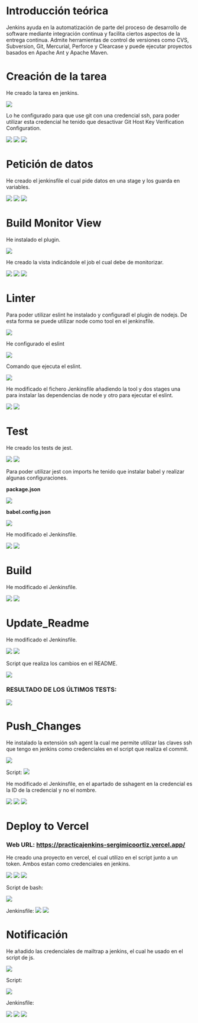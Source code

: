 # Introducción teórica

Jenkins ayuda en la automatización de parte del proceso de desarrollo de software mediante integración continua y facilita ciertos aspectos de la entrega continua. Admite herramientas de control de versiones como CVS, Subversion, Git, Mercurial, Perforce y Clearcase y puede ejecutar proyectos basados en Apache Ant y Apache Maven.
# Creación de la tarea

He creado la tarea en jenkins.

<img src='./img/Screenshot_20230203_175009.png' />

Lo he configurado para que use git con una credencial ssh, para poder utilizar esta credencial he tenido que desactivar Git Host Key Verification Configuration.

<img src='./img/Screenshot_20230203_175058.png' />
<img src='./img/Screenshot_20230203_175752.png' />
<img src='./img/Screenshot_20230203_180015.png' />

# Petición de datos

He creado el jenkinsfile el cual pide datos en una stage y los guarda en variables.

<img src='./img/Screenshot_20230203_182716.png' />
<img src='./img/Screenshot_20230203_175557.png' />
<img src='./img/Screenshot_20230203_175705.png' />

# Build Monitor View

He instalado el plugin.

<img src='./img/Screenshot_20230203_182953.png' />

He creado la vista indicándole el job el cual debe de monitorizar.

<img src='./img/Screenshot_20230203_183455.png' />
<img src='./img/Screenshot_20230203_183523.png' />
<img src='./img/Screenshot_20230203_183542.png' />

# Linter

Para poder utilizar eslint he instalado y configuradl el plugin de nodejs. De esta forma se puede utilizar node como tool en el jenkinsfile.

<img src='./img/Screenshot_20230203_184105.png' />

He configurado el eslint

<img src='./img/Screenshot_20230203_183824.png' />

Comando que ejecuta el eslint.

<img src='./img/Screenshot_20230203_183844.png' />

He modificado el fichero Jenkinsfile añadiendo la tool y dos stages una para instalar las dependencias de node y otro para ejecutar el eslint.

<img src='./img/Screenshot_20230203_184440.png' />
<img src='./img/Screenshot_20230203_184426.png' />

# Test

He creado los tests de jest.

<img src='./img/Captura de pantalla 2023-02-04 150535.png' />
<img src='./img/Captura de pantalla 2023-02-04 150549.png' />

Para poder utilizar jest con imports he tenido que instalar babel y realizar algunas configuraciones.

**package.json**

<img src='./img/Captura de pantalla 2023-02-04 150851.png' />

**babel.config.json**

<img src='./img/Captura de pantalla 2023-02-04 150900.png' />

He modificado el Jenkinsfile.

<img src='./img/Screenshot_20230203_185451.png' />
<img src='./img/Captura de pantalla 2023-02-04 151443.png' />

# Build

He modificado el Jenkinsfile.

<img src='./img/Captura de pantalla 2023-02-04 152015.png' />
<img src='./img/Captura de pantalla 2023-02-04 152155.png' />

# Update_Readme

He modificado el Jenkinsfile.

<img src='./img/Captura de pantalla 2023-02-04 163615.png' />
<img src='./img/Captura de pantalla 2023-02-04 163505.png' />

Script que realiza los cambios en el README.

<img src='./img/Captura de pantalla 2023-02-04 164016.png' />

### RESULTADO DE LOS ÚLTIMOS TESTS:

<img src='https://img.shields.io/badge/tested%20with-Jest-04C38E.svgs' />


# Push_Changes

He instalado la extensión ssh agent la cual me permite utilizar las claves ssh que tengo en jenkins como credenciales en el script que realiza el commit.

<img src='./img/Screenshot_20230206_195408.png' />

Script:
<img src='./img/Screenshot_20230206_195418.png' />

He modificado el Jenkinsfile, en el apartado de sshagent en la credencial es la ID de la credencial y no el nombre.

<img src='./img/Screenshot_20230206_195433.png' />
<img src='./img/Screenshot_20230206_195655.png' />
<img src='./img/Screenshot_20230206_200100.png' />

# Deploy to Vercel

### Web URL: https://practicajenkins-sergimicoortiz.vercel.app/  

He creado una proyecto en vercel, el cual utilizo en el script junto a un token. Ambos estan como credenciales en jenkins.

<img src='./img/Screenshot_20230207_193442.png' />
<img src='./img/Screenshot_20230207_191356.png' />
<img src='./img/Screenshot_20230207_191434.png' />

Script de bash:

<img src='./img/Screenshot_20230207_193238.png' />

Jenkinsfile:
<img src='./img/Screenshot_20230207_193317.png' />
<img src='./img/Screenshot_20230207_193219.png' />

# Notificación

He añadido las credenciales de mailtrap a jenkins, el cual he usado en el script de js.

<img src='./img/Screenshot_20230207_194742.png' />

Script:

<img src='./img/carbon.png' />

Jenkinsfile:

<img src='./img/Screenshot_20230207_195600.png' />
<img src='./img/Screenshot_20230207_195918.png' />
<img src='./img/Screenshot_20230207_195932.png' />